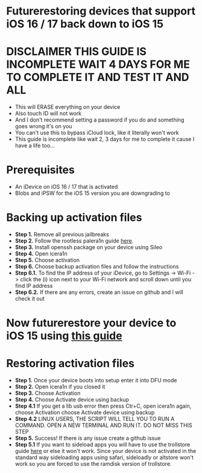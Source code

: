# Futurerestoring devices that support iOS 16 / 17 back down to iOS 15
# DISCLAIMER THIS GUIDE IS INCOMPLETE WAIT 4 DAYS FOR ME TO COMPLETE IT AND TEST IT AND ALL
 - This will ERASE everything on your device
 - Also touch ID will not work
 - And I don't recommend setting a password if you do and something goes wrong it's on you
 - You can't use this to bypass iCloud lock, like it literally won't work
 - This guide is incomplete like wait 2, 3 days for me to complete it cause I have a life too...
# Prerequisites
 - An iDevice on iOS 16 / 17 that is activated
 - Blobs and iPSW for the iOS 15 version you are downgrading to

# Backing up activation files
 - **Step 1.** Remove all previous jailbreaks
 - **Step 2.** Follow the rootless palera1n guide [here](https://github.com/hiylx/icera1n/blob/main/Guides/jailbreaking.md).
 - **Step 3.** Install openssh package on your device using Sileo
 - **Step 4.** Open icera1n
 - **Step 5.** Choose activation
 - **Step 6.** Choose backup activation files and follow the instructions
 - **Step 6.1.** To find the IP address of your iDevice, go to Settings -> Wi-Fi -> click the (i) icon next to your Wi-Fi network and scroll down until you find IP address
 - **Step 6.2.** If there are any errors, create an issue on github and I will check it out

# Now futurerestore your device to iOS 15 using [this guide](https://github.com/hiylx/icera1n/blob/main/Guides/futurerestore.md)

# Restoring activation files

 - **Step 1.** Once your device boots into setup enter it into DFU mode
 - **Step 2.** Open icera1n if you closed it
 - **Step 3.** Choose Activation
 - **Step 4.** Choose Activate device using backup
 - **Step 4.1** If you get a lib usb error then press Ctr+C, open icera1n again, choose Activation choose Activate device using backup
 - **Step 4.2** LINUX USERS, THE SCRIPT WILL TELL YOU TO RUN A COMMAND. OPEN A NEW TERMINAL AND RUN IT. DO NOT MISS THIS STEP
 - **Step 5.** Success! If there is any issue create a github issue
 - **Step 5.1** If you want to sideload apps you will have to use the trollstore guide [here](https://github.com/hiylx/icera1n/blob/main/Guides/trollstore.md) or else it won't work. Since your device is not activated in the standard way sideloading apps using safari, sideloadly or altstore won't work so you are forced to use the ramdisk version of trollstore.
